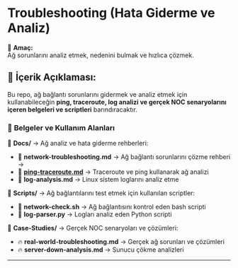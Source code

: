 # Troubleshooting (Hata Giderme ve Analiz)

📌 **Amaç:**  
Ağ sorunlarını analiz etmek, nedenini bulmak ve hızlıca çözmek.

## 📂 İçerik Açıklaması:

Bu repo, ağ bağlantı sorunlarını gidermek ve analiz etmek için kullanabileceğin **ping, traceroute, log analizi ve gerçek NOC senaryolarını içeren belgeleri ve scriptleri** barındıracaktır.

### 📄 **Belgeler ve Kullanım Alanları**

📌 **Docs/** → Ağ analiz ve hata giderme rehberleri:  
- 📌 **network-troubleshooting.md** → Ağ bağlantı sorunlarını çözme rehberi →  
- 📌 **[ping-traceroute.md](https://github.com/BarlasTR/NOC-LAB-TEST/blob/main/Troubleshooting/Docs/ping-traceroute.md)** → Traceroute ve ping kullanarak ağ analizi   
- 📌 **log-analysis.md** → Linux sistem loglarını analiz etme  

📌 **Scripts/** → Ağ bağlantılarını test etmek için kullanılan scriptler:  
- 🔹 **network-check.sh** → Ağ bağlantısını kontrol eden bash scripti  
- 🔹 **log-parser.py** → Logları analiz eden Python scripti  

📌 **Case-Studies/** → Gerçek NOC senaryoları ve çözümleri:  
- 🔥 **real-world-troubleshooting.md** → Gerçek ağ sorunları ve çözümleri  
- 🔥 **server-down-analysis.md** → Sunucu çökme analizleri  

---



